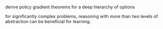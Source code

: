 derive policy gradient theorems for a deep hierarchy of options

for significantly complex problems, reasoning with more than two levels of abstraction can be beneficial for learning. 
